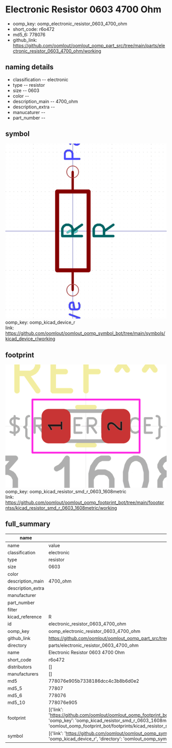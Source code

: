 # Electronic Resistor 0603 4700 Ohm

  
* oomp_key: oomp_electronic_resistor_0603_4700_ohm 
* short_code: r6o472
* md5_6: 778076  
* github_link: https://github.com/oomlout/oomlout_oomp_part_src/tree/main/parts/electronic_resistor_0603_4700_ohm/working  
## naming details
* classification -- electronic
* type -- resistor
* size -- 0603
* color -- 
* description_main -- 4700_ohm
* description_extra -- 
* manucaturer -- 
* part_number -- 



## symbol

![](symbol/0/working/working_600.png)  
oomp_key: oomp_kicad_device_r  
link: https://github.com/oomlout/oomlout_oomp_symbol_bot/tree/main/symbols/kicad_device_r/working  

## footprint

![](footprint/0/working/working_600.png)  
oomp_key: oomp_kicad_resistor_smd_r_0603_1608metric  
link: https://github.com/oomlout/oomlout_oomp_footprint_bot/tree/main/foootprntss/kicad_resistor_smd_r_0603_1608metric/working  

## full_summary
| name | value | 
| --- | --- | 
| name | value | 
| classification | electronic | 
| type | resistor | 
| size | 0603 | 
| color |  | 
| description_main | 4700_ohm | 
| description_extra |  | 
| manufacturer |  | 
| part_number |  | 
| filter |  | 
| kicad_reference | R | 
| id | electronic_resistor_0603_4700_ohm | 
| oomp_key | oomp_electronic_resistor_0603_4700_ohm | 
| github_link | https://github.com/oomlout/oomlout_oomp_part_src/tree/main/parts/electronic_resistor_0603_4700_ohm/working | 
| directory | parts/electronic_resistor_0603_4700_ohm | 
| name | Electronic Resistor 0603 4700 Ohm | 
| short_code | r6o472 | 
| distributors | [] | 
| manufacturers | [] | 
| md5 | 778076e905b7338186dcc4c3b8b6d0e2 | 
| md5_5 | 77807 | 
| md5_6 | 778076 | 
| md5_10 | 778076e905 | 
| footprint | [{'link': 'https://github.com/oomlout/oomlout_oomp_footprint_bot/tree/main/foootprntss/kicad_resistor_smd_r_0603_1608metric', 'oomp_key': 'oomp_kicad_resistor_smd_r_0603_1608metric', 'directory': 'oomlout_oomp_footprint_bot/footprints/kicad_resistor_smd_r_0603_1608metric//working/working.kicad_mod'}] | 
| symbol | [{'link': 'https://github.com/oomlout/oomlout_oomp_symbol_bot/tree/main/symbols/kicad_device_r', 'oomp_key': 'oomp_kicad_device_r', 'directory': 'oomlout_oomp_symbol_bot/symbols/kicad_device_r//working/working.kicad_sym'}] | 
